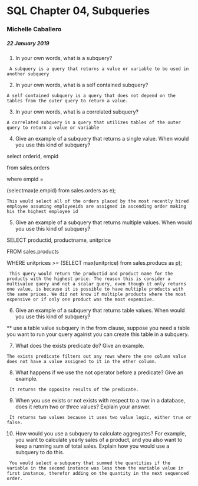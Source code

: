 # SQL Chapter 04, Subqueries

### Michelle Caballero
##### 22 January 2019


1. In your own words, what is a subquery?

`` A subquery is a query that returns a value or variable to be used in another
subquery``

2. In your own words, what is a self contained subquery?

`` A self contained subquery is a query that does not depend on the tables from
the outer query to return a value. ``

3. In your own words, what is a correlated subquery?

`` A correlated subquery is a query that utilizes tables of the outer query to
return a value or variable ``

4. Give an example of a subquery that returns a single value. When would you
use this kind of subquery?

select orderid, empid

from sales.orders

where empid =

(selectmax(e.empid) from sales.orders  as e);

`` This would select all of the orders placed by the most recently hired employee
assuming employeeids are assigned in ascending order making his the highest
employee id ``

5. Give an example of a subquery that returns multiple values. When would you
use this kind of subquery?

SELECT productid, productname, unitprice

FROM sales.products

WHERE unitprices >= (SELECT max(unitprice) from sales.producs as p);


`` This query would return the productid and product name for the products with
the highest price. The reason this is consider a multivalue query and not a
scalar query, even though it only returns one value, is because it is possible
to have multiple products with the same prices. We did not know if multiple
products where the most expensive or if only one product was the most expensive.``

6. Give an example of a subquery that returns table values. When would you use
this kind of subquery?

** use a table value subquery in the from clause, suppose you need a table you
want to run your query against you can create this table in a subquery.

7. What does the exists predicate do? Give an example.

``The exists predicate filters out any rows where the one column value does not
have a value assigned to it in the other column.``


8. What happens if we use the not operator before a predicate? Give an example.

`` It returns the opposite results of the predicate.``

9. When you use exists or not exists with respect to a row in a database, does
it return two or three values? Explain your answer.

`` It returns two values because it uses two value logic, either true or false.``

10. How would you use a subquery to calculate aggregates? For example, you want
to calculate yearly sales of a product, and you also want to keep a running sum
of total sales. Explain how you would use a subquery to do this.

`` You would select a subquery that summed the quantities if the variable in
the second instance was less then the variable value in first instance, therefor
adding on the quantity in the next sequenced order.``
